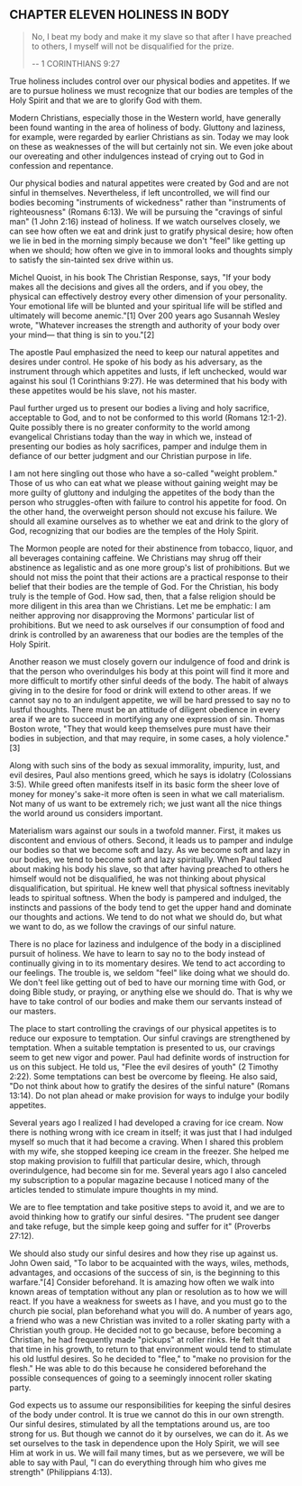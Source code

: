## CHAPTER ELEVEN HOLINESS IN BODY
> No, I beat my body and make it my slave so that after I have preached to others, I myself will not be disqualified for the prize.
>
> -- 1 CORINTHIANS 9:27

True holiness includes control over our physical bodies and appetites. If we are to pursue holiness we must recognize that our bodies are temples of the Holy Spirit and that we are to glorify God with them.

Modern Christians, especially those in the Western world, have generally been found wanting in the area of holiness of body. Gluttony and laziness, for example, were regarded by earlier Christians as sin. Today we may look on these as weaknesses of the will but certainly not sin. We even joke about our overeating and other indulgences instead of crying out to God in confession and repentance.

Our physical bodies and natural appetites were created by God and are not sinful in themselves. Nevertheless, if left uncontrolled, we will find our bodies becoming "instruments of wickedness" rather than "instruments of righteousness" (Romans 6:13). We will be pursuing the "cravings of sinful man" (1 John 2:16) instead of holiness. If we watch ourselves closely, we can see how often we eat and drink just to gratify physical desire; how often we
lie in bed in the morning simply because we don't "feel" like getting up when we should; how often we give in to immoral looks and thoughts simply to satisfy the sin-tainted sex drive within us.

Michel Quoist, in his book The Christian Response, says, "If your body makes all the decisions and gives all the orders, and if you obey, the physical can effectively destroy every other dimension of your personality. Your emotional life will be blunted and your spiritual life will be stifled and ultimately will become anemic."[1] Over 200 years ago Susannah Wesley wrote, "Whatever increases the strength and authority of your body over your mind—
that thing is sin to you."[2]

The apostle Paul emphasized the need to keep our natural appetites and desires under control. He spoke of his body as his adversary, as the instrument through which appetites and lusts, if left unchecked, would war against his soul (1 Corinthians 9:27). He was determined that his body with these appetites would be his slave, not his master.

Paul further urged us to present our bodies a living and holy sacrifice, acceptable to God, and to not be conformed to this world (Romans 12:1-2). Quite possibly there is no greater conformity to the world among evangelical Christians today than the way in which we, instead of presenting our bodies as holy sacrifices, pamper and indulge them in defiance of our better judgment and our Christian purpose in life.

I am not here singling out those who have a so-called "weight problem." Those of us who can eat what we please without gaining weight may be more guilty of gluttony and indulging the appetites of the body than the person who struggles-often with failure to control his appetite for food. On the other hand, the overweight person should not excuse his failure. We should all examine ourselves as to whether we eat and drink to the glory of God,
recognizing that our bodies are the temples of the Holy Spirit.

The Mormon people are noted for their abstinence from tobacco, liquor, and all beverages containing caffeine. We Christians may shrug off their abstinence as legalistic and as one more group's list of prohibitions. But we should not miss the point that their actions are a practical response to their belief that their bodies are the temple of God. For the Christian, his body truly is the temple of God. How sad, then, that a false religion should be more
diligent in this area than we Christians. Let me be emphatic: I am neither approving nor disapproving the Mormons' particular list of prohibitions. But we need to ask ourselves if our consumption of food and drink is controlled by an awareness that our bodies are the temples of the Holy Spirit.

Another reason we must closely govern our indulgence of food and drink is that the person who overindulges his body at this point will find it more and more difficult to mortify other sinful deeds of the body. The habit of always giving in to the desire for food or drink will extend to other areas. If we cannot say no to an indulgent appetite, we will be hard pressed to say no to lustful thoughts. There must be an attitude of diligent obedience in every
area if we are to succeed in mortifying any one expression of sin. Thomas Boston wrote, "They that would keep themselves pure must have their bodies in subjection, and that may require, in some cases, a holy violence."[3]

Along with such sins of the body as sexual immorality, impurity, lust, and evil desires, Paul also mentions greed, which he says is idolatry (Colossians 3:5). While greed often manifests itself in its basic form the sheer love of money for money's sake-it more often is seen in what we call materialism. Not many of us want to be extremely rich; we just want all the nice things the world around us considers important.

Materialism wars against our souls in a twofold manner. First, it makes us discontent and envious of others. Second, it leads us to pamper and indulge our bodies so that we become soft and lazy. As we become soft and lazy in our bodies, we tend to become soft and lazy spiritually. When Paul talked about making his body his slave, so that after having preached to others he himself would not be disqualified, he was not thinking about physical
disqualification, but spiritual. He knew well that physical softness inevitably leads to spiritual softness. When the body is pampered and indulged, the instincts and passions of the body tend to get the upper hand and dominate our thoughts and actions. We tend to do not what we should do, but what we want to do, as we follow the cravings of our sinful nature.

There is no place for laziness and indulgence of the body in a disciplined pursuit of holiness. We have to learn to say no to the body instead of continually giving in to its momentary desires. We tend to act according to our feelings. The trouble is, we seldom "feel" like doing what we should do. We don't feel like getting out of bed to have our morning time with God, or doing Bible study, or praying, or anything else we should do. That is why we have
to take control of our bodies and make them our servants instead of our masters.

The place to start controlling the cravings of our physical appetites is to reduce our exposure to temptation. Our sinful cravings are strengthened by temptation. When a suitable temptation is presented to us, our cravings seem to get new vigor and power. Paul had definite words of instruction for us on this subject. He told us, "Flee the evil desires of youth" (2 Timothy 2:22). Some temptations can best be overcome by fleeing. He also said, "Do not
think about how to gratify the desires of the sinful nature" (Romans 13:14). Do not plan ahead or make provision for ways to indulge your bodily appetites.

Several years ago I realized I had developed a craving for ice cream. Now there is nothing wrong with ice cream in itself; it was just that I had indulged myself so much that it had become a craving. When I shared this problem with my wife, she stopped keeping ice cream in the freezer. She helped me stop making provision to fulfill that particular desire, which, through overindulgence, had become sin for me. Several years ago I also canceled my
subscription to a popular magazine because I noticed many of the articles tended to stimulate impure thoughts in my mind.

We are to flee temptation and take positive steps to avoid it, and we are to avoid thinking how to gratify our sinful desires. "The prudent see danger and take refuge, but the simple keep going and suffer for it" (Proverbs 27:12).

We should also study our sinful desires and how they rise up against us. John Owen said, "To labor to be acquainted with the ways, wiles, methods, advantages, and occasions of the success of sin, is the beginning to this warfare."[4] Consider beforehand. It is amazing how often we walk into known areas of temptation without any plan or resolution as to how we will react. If you have a weakness for sweets as I have, and you must go to the church
pie social, plan beforehand what you will do. A number of years ago, a friend who was a new Christian was invited to a roller skating party with a Christian youth group. He decided not to go because, before becoming a Christian, he had frequently made "pickups" at roller rinks. He felt that at that time in his growth, to return to that environment would tend to stimulate his old lustful desires. So he decided to "flee," to "make no provision for the flesh." He was able
to do this because he considered beforehand the possible consequences of going to a seemingly innocent roller skating party.

God expects us to assume our responsibilities for keeping the sinful desires of the body under control. It is true we cannot do this in our own strength. Our sinful desires, stimulated by all the temptations around us, are too strong for us. But though we cannot do it by ourselves, we can do it. As we set ourselves to the task in dependence upon the Holy Spirit, we will see Him at work in us. We will fail many times, but as we persevere, we will be able
to say with Paul, "I can do everything through him who gives me strength" (Philippians 4:13).
